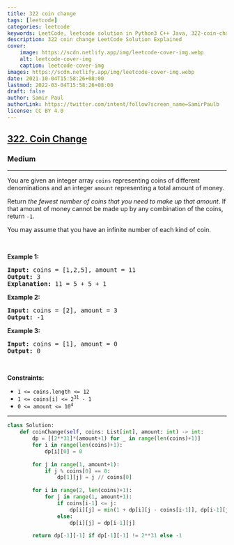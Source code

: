 ```yaml
---
title: 322 coin change
tags: [leetcode]
categories: leetcode
keywords: LeetCode, leetcode solution in Python3 C++ Java, 322-coin-change solution
description: 322 coin change LeetCode Solution Explained
cover:
    image: https://scdn.netlify.app/img/leetcode-cover-img.webp
    alt: leetcode-cover-img
    caption: leetcode-cover-img
images: https://scdn.netlify.app/img/leetcode-cover-img.webp
date: 2021-10-04T15:58:26+08:00
lastmod: 2022-03-04T15:58:26+08:00
draft: false
author: Samir Paul
authorLink: https://twitter.com/intent/follow?screen_name=SamirPaulb
license: CC BY 4.0
---
```



<h2><a href="https://leetcode.com/problems/coin-change/">322. Coin Change</a></h2><h3>Medium</h3><hr><div><p>You are given an integer array <code>coins</code> representing coins of different denominations and an integer <code>amount</code> representing a total amount of money.</p>

<p>Return <em>the fewest number of coins that you need to make up that amount</em>. If that amount of money cannot be made up by any combination of the coins, return <code>-1</code>.</p>

<p>You may assume that you have an infinite number of each kind of coin.</p>

<p>&nbsp;</p>
<p><strong>Example 1:</strong></p>

<pre><strong>Input:</strong> coins = [1,2,5], amount = 11
<strong>Output:</strong> 3
<strong>Explanation:</strong> 11 = 5 + 5 + 1
</pre>

<p><strong>Example 2:</strong></p>

<pre><strong>Input:</strong> coins = [2], amount = 3
<strong>Output:</strong> -1
</pre>

<p><strong>Example 3:</strong></p>

<pre><strong>Input:</strong> coins = [1], amount = 0
<strong>Output:</strong> 0
</pre>

<p>&nbsp;</p>
<p><strong>Constraints:</strong></p>

<ul>
	<li><code>1 &lt;= coins.length &lt;= 12</code></li>
	<li><code>1 &lt;= coins[i] &lt;= 2<sup>31</sup> - 1</code></li>
	<li><code>0 &lt;= amount &lt;= 10<sup>4</sup></code></li>
</ul>
</div>

---




```python
class Solution:
    def coinChange(self, coins: List[int], amount: int) -> int:
        dp = [[2**31]*(amount+1) for _ in range(len(coins)+1)]
        for i in range(len(coins)+1):
            dp[i][0] = 0
        
        for j in range(1, amount+1):
            if j % coins[0] == 0:
                dp[1][j] = j // coins[0]
        
        for i in range(2, len(coins)+1):
            for j in range(1, amount+1):
                if coins[i-1] <= j:
                    dp[i][j] = min(1 + dp[i][j - coins[i-1]], dp[i-1][j])
                else:
                    dp[i][j] = dp[i-1][j]
        
        return dp[-1][-1] if dp[-1][-1] != 2**31 else -1
```
